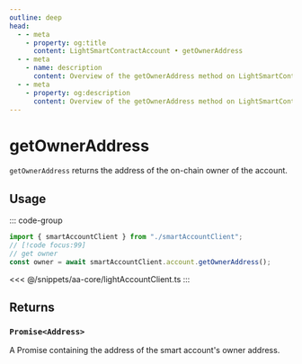 ```yaml
---
outline: deep
head:
  - - meta
    - property: og:title
      content: LightSmartContractAccount • getOwnerAddress
  - - meta
    - name: description
      content: Overview of the getOwnerAddress method on LightSmartContractAccount
  - - meta
    - property: og:description
      content: Overview of the getOwnerAddress method on LightSmartContractAccount
---
```


# getOwnerAddress

`getOwnerAddress` returns the address of the on-chain owner of the account.

## Usage

::: code-group

```ts [example.ts]
import { smartAccountClient } from "./smartAccountClient";
// [!code focus:99]
// get owner
const owner = await smartAccountClient.account.getOwnerAddress();
```

<<< @/snippets/aa-core/lightAccountClient.ts
:::

## Returns

### `Promise<Address>`

A Promise containing the address of the smart account's owner address.
